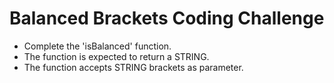 # Balanced Brackets Coding Challenge

* Complete the 'isBalanced' function.
* The function is expected to return a STRING.
* The function accepts STRING brackets as parameter.